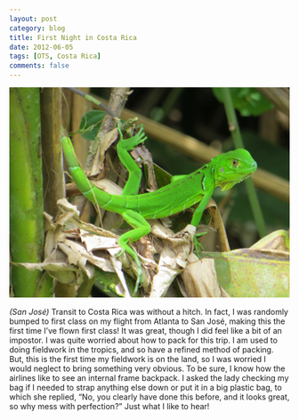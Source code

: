 ```yaml
---
layout: post
category: blog
title: First Night in Costa Rica
date: 2012-06-05
tags: [OTS, Costa Rica]
comments: false
---
```

![iguana](/assets/images/img_0031-iguana-resize.jpg)

*(San José)*  Transit to Costa Rica was without a hitch. In fact, I was randomly bumped to first class on my flight from Atlanta to San José, making this the first time I’ve flown first class! It was great, though I did feel like a bit of an impostor. I was quite worried about how to pack for this trip. I am used to doing fieldwork in the tropics, and so have a refined method of packing. But, this is the first time my fieldwork is on the land, so I was worried I would neglect to bring something very obvious. To be sure, I know how the airlines like to see an internal frame backpack. I asked the lady checking my bag if I needed to strap anything else down or put it in a big plastic bag, to which she replied, “No, you clearly have done this before, and it looks great, so why mess with perfection?” Just what I like to hear!
